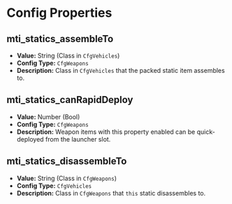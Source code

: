 # Config Properties

## mti_statics_assembleTo

- **Value:** String (Class in `CfgVehicles`)
- **Config Type:** `CfgWeapons`
- **Description:** Class in `CfgVehicles` that the packed static item assembles to.

## mti_statics_canRapidDeploy

- **Value:** Number (Bool)
- **Config Type:** `CfgWeapons`
- **Description:** Weapon items with this property enabled can be quick-deployed from the launcher slot.

## mti_statics_disassembleTo

- **Value:** String (Class in `CfgWeapons`)
- **Config Type:** `CfgVehicles`
- **Description:** Class in `CfgWeapons` that `this` static disassembles to.

